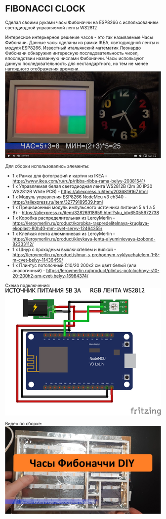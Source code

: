 # FIBONACCI CLOCK
Сделал своими руками часы Фибоначчи на ESP8266 с использованием светодиодной управляемой ленты WS2812

Интересное интерьерное решение часов - это так называемые Часы Фибоначи.
Данные часы сделаны из рамки IKEA, светодиодной ленты и модуля ESP8266.
Известный итальянский математик Леонардо Фибоначи обнаружил интересную последовательность чисел, впоследствии названную числами Фибоначчи.
Часы используют данную последовательность для нестандартного, но тем не менее наглядного отображения времени.
[![Видео](https://github.com/dbprof/fibo-clock/blob/main/video.png)](https://youtu.be/IcRfJtk7yhI)

Для сборки использовались элементы:
* 1 х Рамка для фотографий и картин из IKEA - https://www.ikea.com/ru/ru/p/ribba-ribba-rama-belyy-20381541/
* 1 х Управляемая белая светодиодная лента WS2812B (2m 30 IP30 WS2812B White PCB) - https://aliexpress.ru/item/2036819167.html
* 1 х Модуль управления ESP8266 NodeMcu v3 ch340 - https://aliexpress.ru/item/32779189539.html
* 1 х Прецизионный модуль импульсного источника питания 5 в 1 а 5 Вт - https://aliexpress.ru/item/32826918659.html?sku_id=65055672738
* 1 х Коробка распределительная из LeroyMerlin - https://leroymerlin.ru/product/korobka-raspredelitelnaya-kruglaya-ekoplast-80h40-mm-cvet-seryy-12464355/
* 1 х Клейкая лента алюминиевая из LeroyMerlin - https://leroymerlin.ru/product/kleykaya-lenta-alyuminievaya-izobond-82333112/
* 1 х Шнур с проходным выключателем и вилкой - https://leroymerlin.ru/product/shnur-s-prohodnym-vyklyuchatelem-1-8-m-cvet-belyy-11436459/
* 1 х Плинтус потолочный С10/20 200х2 см цвет белый (или аналогичный) - https://leroymerlin.ru/product/plintus-potolochnyy-s10-20-200h2-sm-cvet-belyy-16984374/

Схема подключения:
![Схема подключения](https://github.com/dbprof/fibo-clock/blob/main/schema.png)

Видео по сборке:
[![Видео](https://github.com/dbprof/fibo-clock/blob/master/video2.png)](https://youtu.be/R4cUnKBIF1w)

